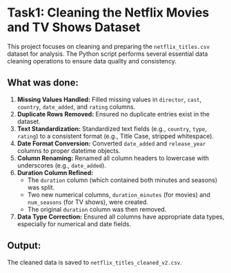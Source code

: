 # Task1: Cleaning the Netflix Movies and TV Shows Dataset

This project focuses on cleaning and preparing the `netflix_titles.csv` dataset for analysis. The Python script performs several essential data cleaning operations to ensure data quality and consistency.

## What was done:

1.  **Missing Values Handled:** Filled missing values in `director`, `cast`, `country`, `date_added`, and `rating` columns.
2.  **Duplicate Rows Removed:** Ensured no duplicate entries exist in the dataset.
3.  **Text Standardization:** Standardized text fields (e.g., `country`, `type`, `rating`) to a consistent format (e.g., Title Case, stripped whitespace).
4.  **Date Format Conversion:** Converted `date_added` and `release_year` columns to proper datetime objects.
5.  **Column Renaming:** Renamed all column headers to lowercase with underscores (e.g., `date_added`).
6.  **Duration Column Refined:**
    * The `duration` column (which contained both minutes and seasons) was split.
    * Two new numerical columns, `duration_minutes` (for movies) and `num_seasons` (for TV shows), were created.
    * The original `duration` column was then removed.
7.  **Data Type Correction:** Ensured all columns have appropriate data types, especially for numerical and date fields.

## Output:

The cleaned data is saved to `netflix_titles_cleaned_v2.csv`.

